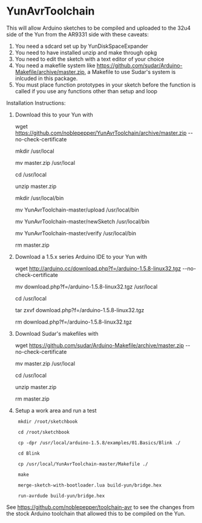 YunAvrToolchain
===============
This will allow Arduino sketches to be compiled and uploaded to the 32u4 side of the Yun from the AR9331 side with these caveats:

1. You need a sdcard set up by YunDiskSpaceExpander
2. You need to have installed unzip and make through opkg
3. You need to edit the sketch with a text editor of your choice
4. You need a makefile system like https://github.com/sudar/Arduino-Makefile/archive/master.zip, a Makefile to use Sudar's system is inlcuded in this package.
5. You must place function prototypes in your sketch before the function is called if you use any functions other than setup and loop

Installation Instructions:

1. Download this to your Yun with 

    wget https://github.com/noblepepper/YunAvrToolchain/archive/master.zip --no-check-certificate
    
    mkdir /usr/local
    
    mv master.zip /usr/local
    
    cd /usr/local
    
    unzip master.zip
    
    mkdir /usr/local/bin
    
    mv YunAvrToolchain-master/upload /usr/local/bin
    
    mv YunAvrToolchain-master/newSketch /usr/local/bin
    
    mv YunAvrToolchain-master/verify /usr/local/bin
    
    rm master.zip
    
2. Download a 1.5.x series Arduino IDE to your Yun with

    wget http://arduino.cc/download.php?f=/arduino-1.5.8-linux32.tgz --no-check-certificate
    
    mv download.php?f=/arduino-1.5.8-linux32.tgz /usr/local
    
    cd /usr/local
    
    tar zxvf download.php?f=/arduino-1.5.8-linux32.tgz
    
    rm download.php?f=/arduino-1.5.8-linux32.tgz
    
3. Download Sudar's makefiles with

    wget https://github.com/sudar/Arduino-Makefile/archive/master.zip --no-check-certificate
    
    mv master.zip /usr/local
    
    cd /usr/local
    
    unzip master.zip
    
    rm master.zip
    
4. Setup a work area and run a test

        mkdir /root/sketchbook
        
        cd /root/sketchbook
        
        cp -dpr /usr/local/arduino-1.5.8/examples/01.Basics/Blink ./
        
        cd Blink
        
        cp /usr/local/YunAvrToolchain-master/Makefile ./
        
        make
        
        merge-sketch-with-bootloader.lua build-yun/bridge.hex
        
        run-avrdude build-yun/bridge.hex


See https://github.com/noblepepper/toolchain-avr to see the changes from the stock Arduino toolchain that allowed this to be compiled on the Yun.

